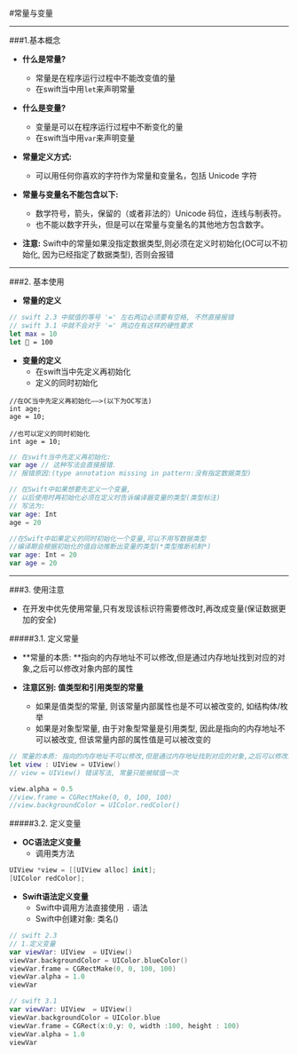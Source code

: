 #常量与变量

---

###1.基本概念

- **什么是常量?**
    - 常量是在程序运行过程中不能改变值的量 
    - 在swift当中用`let`来声明常量


- **什么是变量?**
    -  变量是可以在程序运行过程中不断变化的量
    -  在swift当中用`var`来声明变量


- **常量定义方式:**
    - 可以用任何你喜欢的字符作为常量和变量名，包括 Unicode 字符


- **常量与变量名不能包含以下:**
    - 数学符号，箭头，保留的（或者非法的）Unicode 码位，连线与制表符。
    - 也不能以数字开头，但是可以在常量与变量名的其他地方包含数字。


- **注意:** Swift中的常量如果没指定数据类型,则必须在定义时初始化(OC可以不初始化, 因为已经指定了数据类型), 否则会报错

---
###2. 基本使用

- **常量的定义**

```swift
// swift 2.3 中赋值的等号 '=' 左右两边必须要有空格, 不然直接报错
// swift 3.1 中就不会对于 '=' 两边在有这样的硬性要求
let max = 10      
let 🐶 = 100
```

- **变量的定义**
	- 在swift当中先定义再初始化
	- 定义的同时初始化

```objc
//在OC当中先定义再初始化——>(以下为OC写法)
int age;
age = 10;

//也可以定义的同时初始化
int age = 10;
```
```swift
// 在swift当中先定义再初始化:
var age // 这种写法会直接报错.
// 报错原因:(type annotation missing in pattern:没有指定数据类型)

// 在Swift中如果想要先定义一个变量,
// 以后使用时再初始化必须在定义时告诉编译器变量的类型(类型标注)
// 写法为:
var age: Int
age = 20
```
```swift
//在Swift中如果定义的同时初始化一个变量,可以不用写数据类型
//编译期会根据初始化的值自动推断出变量的类型(*类型推断机制*)
var age: Int = 20
var age = 20
```


---



###3. 使用注意
- 在开发中优先使用常量,只有发现该标识符需要修改时,再改成变量(保证数据更加的安全)



#####3.1. 定义常量

- **常量的本质: **指向的内存地址不可以修改,但是通过内存地址找到对应的对象,之后可以修改对象内部的属性


- **注意区别: 值类型和引用类型的常量**
    - 如果是值类型的常量, 则该常量内部属性也是不可以被改变的, 如结构体/枚举
    - 如果是对象型常量, 由于对象型常量是引用类型, 因此是指向的内存地址不可以被改变, 但该常量内部的属性值是可以被改变的

```swift
// 常量的本质: 指向的内存地址不可以修改,但是通过内存地址找到对应的对象,之后可以修改对象内部的属性
let view : UIView = UIView()
// view = UIView() 错误写法, 常量只能被赋值一次

view.alpha = 0.5
//view.frame = CGRectMake(0, 0, 100, 100)
//view.backgroundColor = UIColor.redColor()
```

#####3.2. 定义变量

- **OC语法定义变量**
	- 调用类方法

```swift
UIView *view = [[UIView alloc] init]; 
[UIColor redColor];
```

- **Swift语法定义变量**
	- Swift中调用方法直接使用 `.` 语法
	- Swift中创建对象: 类名()

```swift
// swift 2.3 
// 1.定义变量
var viewVar: UIView  = UIView()
viewVar.backgroundColor = UIColor.blueColor()
viewVar.frame = CGRectMake(0, 0, 100, 100)
viewVar.alpha = 1.0
viewVar 
```
``` swift
// swift 3.1
var viewVar: UIView  = UIView()
viewVar.backgroundColor = UIColor.blue
viewVar.frame = CGRect(x:0,y: 0, width :100, height : 100)
viewVar.alpha = 1.0
viewVar
```

